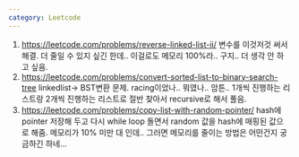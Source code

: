 ```yaml
---
category: Leetcode
---
```


1. <https://leetcode.com/problems/reverse-linked-list-ii/> 변수를 이것저것 써서 해결. 더 줄일 수 있지 싶긴 한데.. 이걸로도 메모리 100%라.. 구지.. 더 생각 안 하고 싶음.
2. <https://leetcode.com/problems/convert-sorted-list-to-binary-search-tree> linkedlist-> BST변환 문제. racing이었나.. 뭐였나.. 암튼.. 1개씩 진행하는 리스트랑 2개씩 진행하는 리스트로 절반 찾아서 recursive로 해서 풀음.
3. <https://leetcode.com/problems/copy-list-with-random-pointer/> hash에 pointer 저장해 두고 다시 while loop 돌면서 random 값을 hash에 매핑된 값으로 해줌. 메모리가 10% 미만 대 인데.. 그러면 메모리를 줄이는 방법은 어떤건지 궁금하긴 하네...
